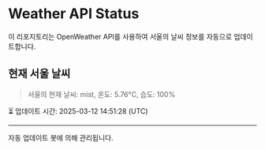 
# Weather API Status

이 리포지토리는 OpenWeather API를 사용하여 서울의 날씨 정보를 자동으로 업데이트합니다.

## 현재 서울 날씨
> 서울의 현재 날씨: mist, 온도: 5.76°C, 습도: 100%

⏳ 업데이트 시간: 2025-03-12 14:51:28 (UTC)

---
자동 업데이트 봇에 의해 관리됩니다.
